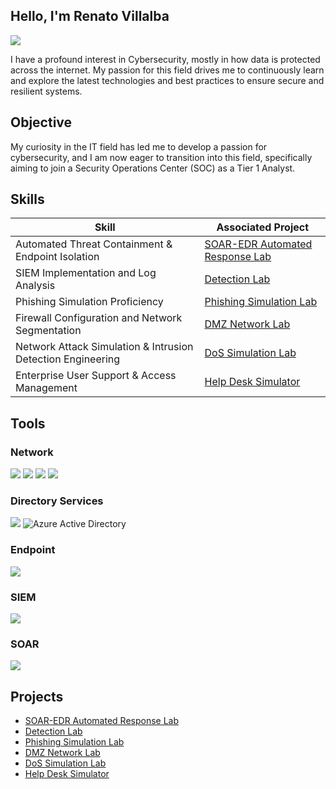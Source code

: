 ## Hello, I'm Renato Villalba

<a href="https://www.linkedin.com/in/renato-villalba-360064330?lipi=urn%3Ali%3Apage%3Ad_flagship3_profile_view_base_contact_details%3BF0hr8WSrT2%2BFgGN7UMeEJA%3D%3D"><img src="https://img.shields.io/badge/-LinkedIn-0072b1?&style=for-the-badge&logo=linkedin&logoColor=white" /></a>

I have a profound interest in Cybersecurity, mostly in how data is protected across the internet. My passion for this field drives me to continuously learn and explore the latest technologies and best practices to ensure secure and resilient systems.

## Objective

My curiosity in the IT field has led me to develop a passion for cybersecurity, and I am now eager to transition into this field, specifically aiming to join a Security Operations Center (SOC) as a Tier 1 Analyst.

## Skills

| Skill                                         | Associated Project         |
|-----------------------------------------------|----------------------------|
| Automated Threat Containment & Endpoint Isolation|  <a href="https://github.com/rena-villalba/SOAR-EDR">SOAR-EDR Automated Response Lab</a> |
| SIEM Implementation and Log Analysis          | <a href="https://github.com/rena-villalba/Detection-Lab">Detection Lab</a>|
| Phishing Simulation Proficiency               | <a href="https://github.com/rena-villalba/Phishing-Lab">Phishing Simulation Lab</a>|
| Firewall Configuration and Network Segmentation     | <a href="https://github.com/rena-villalba/DMZ-Network">DMZ Network Lab</a>|
| Network Attack Simulation & Intrusion Detection Engineering     | <a href="https://github.com/rena-villalba/DoS-Simulation-Lab">DoS Simulation Lab</a>|
| Enterprise User Support & Access Management     | <a href="https://github.com/rena-villalba/Help-Desk-Simulator">Help Desk Simulator</a>|


## Tools

### Network
<div>
    <img src="https://img.shields.io/badge/-Wireshark-1679A7?&style=for-the-badge&logo=Wireshark&logoColor=white" />
    <img src="https://img.shields.io/badge/-Suricata-EF3B2D?&style=for-the-badge&logo=Suricata&logoColor=white" />
    <img src="https://img.shields.io/badge/-tcpdump-777BB4?&style=for-the-badge&logo=gnu-bash&logoColor=white" />
    <img src="https://img.shields.io/badge/-Packet%20Tracer-0078D4?&style=for-the-badge&logo=Cisco&logoColor=white" />
</div>

### Directory Services
<div>
    <img src="https://img.shields.io/badge/-Active%20Directory-0062AD?&style=for-the-badge&logo=Microsoft&logoColor=white" />
    <img src="https://img.shields.io/badge/-Azure%20AD-0078D4?&style=for-the-badge&logo=Microsoft-Azure&logoColor=white" alt="Azure Active Directory" />
</div>
    
### Endpoint
<div>
    <img src="https://img.shields.io/badge/-LimaCharlie-4B275F?&style=for-the-badge&logo=cloud&logoColor=white" />
</div>

### SIEM
<div>
    <img src="https://img.shields.io/badge/-Splunk-000000?&style=for-the-badge&logo=Splunk&logoColor=white" />
</div>

### SOAR
<div>
    <img src="https://img.shields.io/badge/-Tines-0080FF?&style=for-the-badge&logo=Tines&logoColor=white" />
</div>

## Projects
- <a href="https://github.com/rena-villalba/SOAR-EDR">SOAR-EDR Automated Response Lab</a>
- <a href="https://github.com/rena-villalba/Detection-Lab">Detection Lab</a>
- <a href="https://github.com/rena-villalba/Phishing-Lab">Phishing Simulation Lab</a>
- <a href="https://github.com/rena-villalba/DMZ-Network">DMZ Network Lab</a>
- <a href="https://github.com/rena-villalba/DoS-Simulation-Lab">DoS Simulation Lab</a>
- <a href="https://github.com/rena-villalba/Help-Desk-Simulator">Help Desk Simulator</a>
